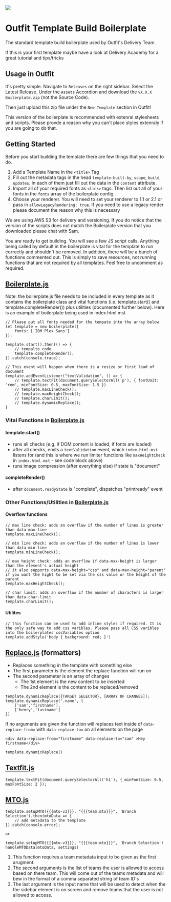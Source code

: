 [![](https://data.jsdelivr.com/v1/package/gh/OutfitDelivery/boilerplate/badge)](https://www.jsdelivr.com/package/gh/OutfitDelivery/boilerplate)

# Outfit Template Build Boilerplate
The standard template build boilerplate used by Outfit's Delivery Team.

If this is your first template maybe have a look at Delivery Academy for a great tutorial and tips/tricks

## Usage in Outfit
It's pretty simple. Navigate to `Releases` on the right sidebar. Select the Latest Release. Under the `Assets` Accordion and download the `vX.X.X Boilerplate.zip` (not the Source Code).

Then just upload this zip file under the `New Template` section in Outfit! 

This version of the boilerplate is recommended with extenral stylesheets and scripts. Please provde a reason why you can't place styles extenraly if you are going to do that.

## Getting Started
Before you start building the template there are few things that you need to do.
1. Add a Template Name in the `<title>` Tag 
2. Fill out the metadata tags in the head `template-built-by`, `scope`, `build`, `updates`. In each of them just fill out the data in the `content` attribute.
3. Import all of your required fonts as `<link>` tags. Then list out all of your fonts in the `fonts` array of the boilerplate config.
4. Choose your renderer. You will need to set your renderer to 1.1 or 2.1 or pass in `allowLegacyRendering: true`. If you need to use a legacy render please document the reason why this is necessary

We are using AWS S3 for delivery and versioning. If you do notice that the version of the scripts does not match the Boilerplate version that you downloaded please chat with Sam.

You are ready to get building. You will see a few JS script calls. Anything being called by default in the boilerplate is vital for the template to run correctly and shouldn't be removed. In addition, there will be a bunch of functions commented out. This is simply to save resources, not running functions that are not required by all templates. Feel free to uncomment as required.


## [Boilerplate.js](modules/boilerplate.js)
Note: the boilerplate.js file needs to be included in every template as it contains the boilerplate class and vital functions (i.e. template.start() and template.completeRender()) plus utilities (documented further below). Here is an example of boilerplate being used in index.html.mst
```
// Please put all fonts needed for the tempate into the array below
let template = new boilerplate({
    fonts: ['IBM Plex Sans']
});

template.start().then(() => {
    // tempalte code
    template.completeRender();
}).catch(console.trace);

// This event will happen when there is a resize or first load of document
template.addEventListener("textValidation", () => {
    // template.textFit(document.querySelectorAll('p'), { fontUnit: 'rem', minFontSize: 0.5, maxFontSize: 1.5 })
    // template.maxLineCheck();
    // template.maxHeightCheck();
    // template.charLimit();
    // template.dynamicReplace();
}
```

### Vital Functions in [Boilerplate.js](modules/boilerplate.js)
#### template.start()
- runs all checks (e.g. if DOM content is loaded, if fonts are loaded) 
- after all checks, emits a `textValidation` event, which `index.html.mst` listens for (and this is where we run limiter functions like `maxHeightCheck` in `index.html.mst` - see code block above)
- runs image compression (after everything else) if state is "document"


#### completeRender()
- after `document.readyState` is "complete", dispatches "printready" event


### Other Functions/Utilities in [Boilerplate.js](modules/boilerplate.js)
#### Overflow functions
```
// max line check: adds an overflow if the number of lines is greater than data-max-line 
template.maxLineCheck();

// min line check: adds an overflow if the number of lines is lower than data-min-line 
template.minLineCheck();

// max height check: adds an overflow if data-max-height is larger than the element's actual height
// it also supports data-max-height="css" and data-max-height="parent" if you want the hight to be set via the css value or the height of the parent  
template.maxHeightCheck();

// char limit: adds an overflow if the number of characters is larger than data-char-limit
template.charLimit();
```
#### Utilites
```
// this function can be used to add inline styles if required. It is the only safe way to add css varibles. Please pass all CSS varibles into the boilerplates cssVariables option 
template.addStyle('body { background: red; }')
```

<!-- - setSize()
    Sets the font size based on the window width & height, and some other factors.
- setupPlaceholder()
    If certain conditions are met, this function creates and inserts a div class="placeholderImage" at the beginning of the <page>.
- setOutfitState()
    Determines if the window is in mode of exports, templates, projects, preview or localhost, adds a correspdonding HTML attribute "document-state" with that value, e.g. document-state="exports", and returns that value.
- imageCompression()
    Selects any img element with a [data-custom-compression] attribute and adds a query flag to the image URL so that large images don't affect performance in preview mode.
- pageHeightSetup()
    Based on the renderer (either "1" or "2"), returns the appropriate page height. For renderer 1, or if renderer is not set, this is 100vh. For renderer 2, this is calc(100vh - 1px) to adjust for the "magic pixel" error.
- setupMutationObserver()
    creates a new MutationObserver from the provided parameters.
- invalidFontList()
    checks if there were no fonts listed or if the placeholder "PUT_ALL_FONT_NAMES_HERE" is still present, and if either of these is true, returns true (i.e. the font list IS invalid) -->

## [Replace.js](modules/replace.js) (formatters)
- Replaces something in the template with something else
- The first parameter is the element the replace function will run on
- The second parameter is an array of changes
    - The 1st element is the new content to be inserted
    - The 2nd element is the content to be replaced/removed
```
template.dynamicReplace({TARGET SELECTOR}, [ARRAY OF CHANGES]);
template.dynamicReplace('.name', [
    ['sam','firstname'],
    ['henry','lastname']
])
```
If no arguments are given the function will replaces text inside of `data-replace-from=` with `data-replace-to=` on all elements on the page

`<div data-replace-from="firstname" data-replace-to="sam" >Hey firstname</div>`
```
template.dynamicReplace()
```
## [Textfit.js](modules/textFit.js) 
```
template.textFit(document.querySelectorAll('h1'), { minFontSize: 0.5, maxFontSize: 2 });
```

## [MTO.js](modules/mto.js) 
```
template.setupMTO({{{mto-v3}}}, "{{{team.mto}}}", 'Branch Selection').then(mtoData => {
    // add metadata to the template
}).catch(console.error);

or 

template.setupMTO({{{mto-v3}}}, "{{{team.mto}}}", 'Branch Selection')
handleMTOData(mtoData, settings)
```

<!-- The purpose of this function is to implement MTO v3 into a template. Not sure what MTO is, well then you probably shouldn't be using it in the template. Essentially MTO enables Multi-Team Owners (MTO) functionality. It makes use of the Team-Metadata input type from Outfit. The Team-Metadata input type lists out all the teams within a specific account and allows a user to select one or more team/s, then the input returns an array of the team/s meta-data. The MTO function comes in and hides all the teams listed within the input except the ones listed in the team.mto team metadata field. It also disables the input functionality on templates. -->

1. This function requires a team metadata input to be given as the first arugment. 
2. The second arguments is the list of teams the user is allowed to access based on there team. This will come out of the teams metadata and will bew in the format of a comma separated string of team ID's 
3. The last argument is the input name that will be used to detect when the the sidebar element is on screen and remove teams that the user is not allowed to access. 